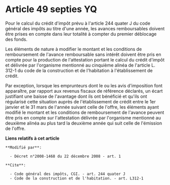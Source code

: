 # Article 49 septies YQ

Pour le calcul du crédit d'impôt prévu à l'article 244 quater J du code général des impôts au titre d'une année, les avances
remboursables doivent être prises en compte dans leur totalité à compter du premier déblocage des fonds. 

Les éléments de nature à modifier le montant et les conditions de remboursement de l'avance remboursable sans intérêt doivent
être pris en compte pour la production de l'attestation portant le calcul du crédit d'impôt et délivrée par l'organisme
mentionné au cinquième alinéa de l'article L. 312-1 du code de la construction et de l'habitation à l'établissement de
crédit. 

Par exception, lorsque les emprunteurs dont le ou les avis d'imposition font apparaître, par rapport aux revenus fiscaux de
référence déclarés, un écart justifiant une baisse de l'avantage dont ils ont bénéficié et qu'ils ont régularisé cette
situation auprès de l'établissement de crédit entre le 1er janvier et le 31 mars de l'année suivant celle de l'offre, les
éléments ayant modifié le montant et les conditions de remboursement de l'avance peuvent être pris en compte sur
l'attestation délivrée par l'organisme mentionné au deuxième alinéa au plus tard la deuxième année qui suit celle de
l'émission de l'offre.

**Liens relatifs à cet article**

	**Modifié par**:

	  - Décret n°2008-1468 du 22 décembre 2008 - art. 1

	**Cite**:

	  - Code général des impôts, CGI. - art. 244 quater J
	  - Code de la construction et de l'habitation. - art. L312-1
